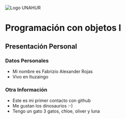 ![Logo UNAHUR](./UNAHUR.png)

# Programación con objetos I
## Presentación Personal

### Datos Personales
- Mi nombre es Fabrizio Alexander Rojas
- Vivo en Ituzaingo


### Otra Información
- Este es mi primer contacto con github
- Me gustan los dinosaurios :-)
- Tengo un gato 3 gatos, chloe, oliver y luna
